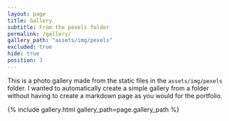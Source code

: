 ```yaml
---
layout: page
title: Gallery
subtitle: From the pexels folder
permalink: /gallery/
gallery_path: "assets/img/pexels"
excluded: true
hide: true
position: 3
---
```


This is a photo gallery made from the static files in the `assets/img/pexels` folder. 
I wanted to automatically create a simple gallery from a folder without having to create a markdown page as you would for the portfolio.


{% include gallery.html gallery_path=page.gallery_path %}
